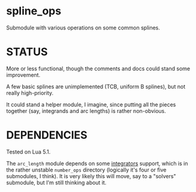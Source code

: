 spline_ops
==========

Submodule with various operations on some common splines.

**STATUS**
==========

More or less functional, though the comments and docs could stand some improvement.

A few basic splines are unimplemented (TCB, uniform B splines), but not really high-priority.

It could stand a helper module, I imagine, since putting all the pieces together (say, integrands and arc lengths)
is rather non-obvious.

**DEPENDENCIES**
================

Tested on Lua 5.1.

The `arc_length` module depends on some [integrators](https://github.com/ggcrunchy/corona-sdk-snippets/blob/master/number_ops/integrators.lua)
support, which is in the rather unstable `number_ops` directory (logically it's four or five submodules, I think). It is very likely this will
move, say to a "solvers" submodule, but I'm still thinking about it.